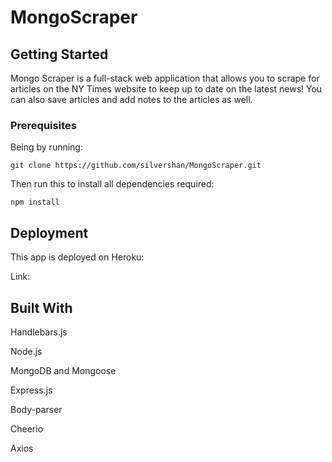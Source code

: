 # MongoScraper


## Getting Started

Mongo Scraper is a full-stack web application that allows you to scrape for articles on the NY Times website to keep up to date on the latest news!  You can also save articles and add notes to the articles as well.

### Prerequisites

Being by running: 

```
git clone https://github.com/silvershan/MongoScraper.git
```

Then run this to install all dependencies required:

```
npm install
```


## Deployment

This app is deployed on Heroku:

Link:

## Built With

Handlebars.js


Node.js


MongoDB and Mongoose


Express.js


Body-parser


Cheerio 


Axios
